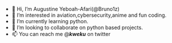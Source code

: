 - 👋 Hi, I’m Augustine Yeboah-Afari(@Bruno1z)
- 👀 I’m interested in aviation,cybersecurity,anime and fun coding.
- 🌱 I’m currently learning python.
- 💞️ I’m looking to collaborate on python based projects.
- 📫 You can reach me @___kweku___ on twitter

<!---
Bruno1z/Bruno1z is a ✨ special ✨ repository because its `README.md` (this file) appears on your GitHub profile.
You can click the Preview link to take a look at your changes.
--->
